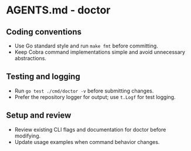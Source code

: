 # AGENTS.md - doctor

## Coding conventions
- Use Go standard style and run `make fmt` before committing.
- Keep Cobra command implementations simple and avoid unnecessary abstractions.

## Testing and logging
- Run `go test ./cmd/doctor -v` before submitting changes.
- Prefer the repository logger for output; use `t.Logf` for test logging.

## Setup and review
- Review existing CLI flags and documentation for doctor before modifying.
- Update usage examples when command behavior changes.
